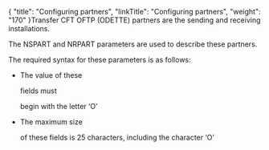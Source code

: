 {
    "title": "Configuring  partners",
    "linkTitle": "Configuring partners",
    "weight": "170"
}Transfer CFT OFTP (ODETTE) partners are the sending and receiving installations.

The NSPART and NRPART parameters are used to describe these partners.
The required syntax for these parameters is as follows:

-   The value of these
    fields must
    begin with the letter ‘O’
-   The maximum size
    of these fields is 25 characters, including the character ‘O’
